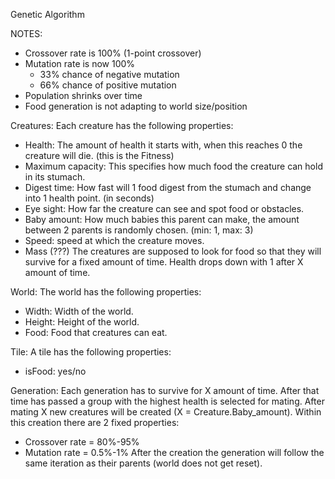 ﻿Genetic Algorithm

NOTES:
- Crossover rate is 100% (1-point crossover)
- Mutation rate is now 100%
	- 33% chance of negative mutation
	- 66% chance of positive mutation
- Population shrinks over time
- Food generation is not adapting to world size/position

Creatures:
Each creature has the following properties:
- Health: The amount of health it starts with, when this reaches 0 the creature will die. (this is the Fitness)
- Maximum capacity: This specifies how much food the creature can hold in its stumach.
- Digest time: How fast will 1 food digest from the stumach and change into 1 health point. (in seconds)
- Eye sight: How far the creature can see and spot food or obstacles.
- Baby amount: How much babies this parent can make, the amount between 2 parents is randomly chosen. (min: 1, max: 3)
- Speed: speed at which the creature moves.
- Mass (???)
The creatures are supposed to look for food so that they will survive for a fixed amount of time. 
Health drops down with 1 after X amount of time.

World:
The world has the following properties:
- Width: Width of the world.
- Height: Height of the world.
- Food: Food that creatures can eat.

Tile:
A tile has the following properties:
- isFood: yes/no

Generation:
Each generation has to survive for X amount of time. After that time has passed a group with the highest health is selected for mating.
After mating X new creatures will be created (X = Creature.Baby_amount).
Within this creation there are 2 fixed properties:
- Crossover rate = 80%-95%
- Mutation rate = 0.5%-1%
After the creation the generation will follow the same iteration as their parents (world does not get reset).